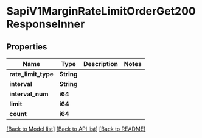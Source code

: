 # SapiV1MarginRateLimitOrderGet200ResponseInner

## Properties

Name | Type | Description | Notes
------------ | ------------- | ------------- | -------------
**rate_limit_type** | **String** |  | 
**interval** | **String** |  | 
**interval_num** | **i64** |  | 
**limit** | **i64** |  | 
**count** | **i64** |  | 

[[Back to Model list]](../README.md#documentation-for-models) [[Back to API list]](../README.md#documentation-for-api-endpoints) [[Back to README]](../README.md)


